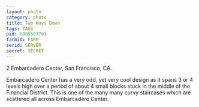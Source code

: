 ```yaml
---
layout: photo
category: photo
title: Two Ways Down
tags: TAGS
pid: 6805507701
farmid: FARM
serid: SERVER
secret: SECRET
---
```


2 Embarcadero Center, San Francisco, CA.

Embarcadero Center has a very odd, yet very cool design as it spans 3 or 4 levels high over a period of about 4 small blocks stuck in the middle of the Financial District. This is one of the many many curvy staircases which are scattered all across Embarcadero Center.
